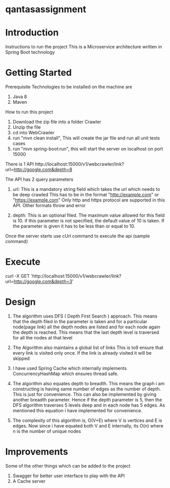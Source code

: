 # qantasassignment

# Introduction 
Instructions to run the project
This is a Microservice architecture written in Spring Boot technology

# Getting Started
Prerequisite 
Technologies to be installed on the machine are
1. Java 8
2. Maven

How to run this project
1. Download the zip file into a folder Crawler
2. Unzip the file
3. cd into WebCrawler 
4. run "mvn clean install", This will create the jar file and run all unit tests cases
5. run "mvn spring-boot:run", this will start the server on localhost on port 15000

There is 1 API http://localhost:15000/v1/webcrawler/link?url=http://google.com&depth=8

The API has 2 query parameters 

1. url: This is a mandatory string field which takes the url which needs to be deep crawled
        This has to be in the format "http://example.com" or "https://example.com"
        Only http and https protocol are supported in this API. Other formats throw and error
   
2. depth: This is an optional filed. The maximum value allowed for this field is 10. 
          if this parameter is not specified, the default value of 10 is taken. If the 
          parameter is given it has to be less than or equal to 10.
          
Once the server starts use cUrl command to execute the api (sample command)

# Execute
curl -X GET 'http://localhost:15000/v1/webcrawler/link?url=http://google.com&depth=3'

# Design
1. The algorithm uses DFS ( Depth First Search ) approach. This means that the depth filed 
in the parameter is taken and for a particular node(page link) all the depth nodes are
listed and for each node again the depth is reached. This means that the last depth level
is traversed for all the nodes at that level

2. The Algorithm also maintains a global list of links This is to9 ensure that every link 
is visited only once. If the link is already visited it will be skipped

3. I have used Spring Cache which internally implements ConcurrencyHashMap which ensures
thread safe.
 
4. The algorithm also equates depth to breadth. This means the graph i am constructing is 
having same number of edges as the number of depth. This is just for convenience.
This can also be implemented by giving another breadth parameter. Hence if the depth parameter 
is 5, then the DFS algorithm traverses 5 levels deep and in each node has 5 edges.
As mentioned this equation i have implemented for convenience.

5. The complexity of this algorithm is, O(V+E) where V is vertices and E is edges.
Now since i have equated both V and E internally, its O(n) where n is the number of unique nodes

# Improvements
Some of the other things which can be added to the project
1. Swagger for better user interface to play with the API
2. A Cache server
